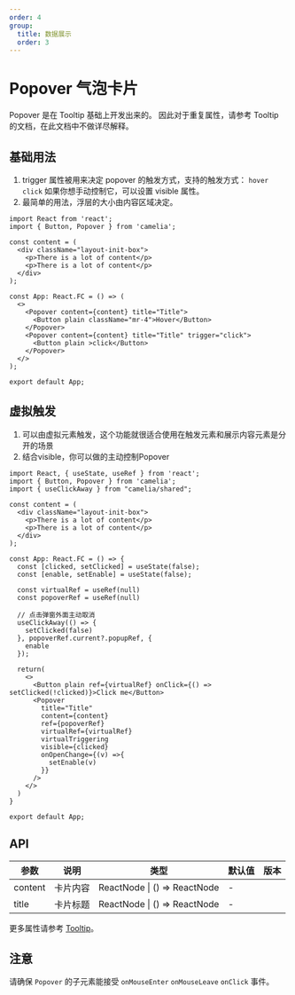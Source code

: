 ```yaml
---
order: 4
group:
  title: 数据展示
  order: 3
---
```


# Popover 气泡卡片

Popover 是在 Tooltip 基础上开发出来的。 因此对于重复属性，请参考 Tooltip 的文档，在此文档中不做详尽解释。

## 基础用法
1. trigger 属性被用来决定 popover 的触发方式，支持的触发方式： `hover` `click` 如果你想手动控制它，可以设置 visible 属性。
2. 最简单的用法，浮层的大小由内容区域决定。

```tsx
import React from 'react';
import { Button, Popover } from 'camelia';

const content = (
  <div className="layout-init-box">
    <p>There is a lot of content</p>
    <p>There is a lot of content</p>
  </div>
);

const App: React.FC = () => (
  <>
    <Popover content={content} title="Title">
      <Button plain className="mr-4">Hover</Button>
    </Popover>
    <Popover content={content} title="Title" trigger="click">
      <Button plain >click</Button>
    </Popover>
  </>
);

export default App;
```

## 虚拟触发

1. 可以由虚拟元素触发，这个功能就很适合使用在触发元素和展示内容元素是分开的场景
2. 结合visible，你可以做的主动控制Popover

```tsx
import React, { useState, useRef } from 'react';
import { Button, Popover } from 'camelia';
import { useClickAway } from "camelia/shared";

const content = (
  <div className="layout-init-box">
    <p>There is a lot of content</p>
    <p>There is a lot of content</p>
  </div>
);

const App: React.FC = () => {
  const [clicked, setClicked] = useState(false);
  const [enable, setEnable] = useState(false);

  const virtualRef = useRef(null)
  const popoverRef = useRef(null)

  // 点击弹窗外面主动取消
  useClickAway(() => {
    setClicked(false)
  }, popoverRef.current?.popupRef, {
    enable
  });

  return(
    <>
      <Button plain ref={virtualRef} onClick={() => setClicked(!clicked)}>Click me</Button>
      <Popover
        title="Title"
        content={content}
        ref={popoverRef}
        virtualRef={virtualRef}
        virtualTriggering
        visible={clicked}
        onOpenChange={(v) =>{
          setEnable(v)
        }}
      />
    </>
  )
}

export default App;
```

## API

| 参数    | 说明     | 类型                         | 默认值 | 版本 |
| ------- | -------- | ---------------------------- | ------ | ---- |
| content | 卡片内容 | ReactNode \| () => ReactNode | -      |      |
| title   | 卡片标题 | ReactNode \| () => ReactNode | -      |      |

更多属性请参考 [Tooltip](http://cameliya.cn/libraries/tooltip#api)。

## 注意

请确保 `Popover` 的子元素能接受 `onMouseEnter` `onMouseLeave` `onClick` 事件。
